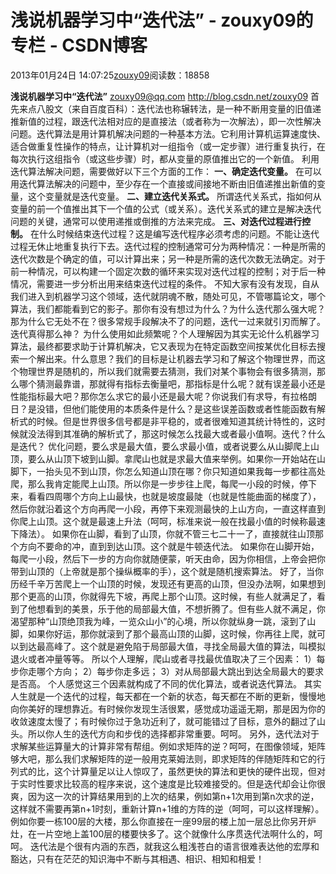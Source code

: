 
# 浅说机器学习中“迭代法” - zouxy09的专栏 - CSDN博客


2013年01月24日 14:07:25[zouxy09](https://me.csdn.net/zouxy09)阅读数：18858


**浅说机器学习中“迭代法”**
zouxy09@qq.com
http://blog.csdn.net/zouxy09
首先来点八股文（来自百度百科）：迭代法也称辗转法，是一种不断用变量的旧值递推新值的过程，跟迭代法相对应的是直接法（或者称为一次解法），即一次性解决问题。迭代算法是用计算机解决问题的一种基本方法。它利用计算机运算速度快、适合做重复性操作的特点，让计算机对一组指令（或一定步骤）进行重复执行，在每次执行这组指令（或这些步骤）时，都从变量的原值推出它的一个新值。
利用迭代算法解决问题，需要做好以下三个方面的工作：
**一、确定迭代变量。**
在可以用迭代算法解决的问题中，至少存在一个直接或间接地不断由旧值递推出新值的变量，这个变量就是迭代变量。
**二、建立迭代关系式。**
所谓迭代关系式，指如何从变量的前一个值推出其下一个值的公式（或关系）。迭代关系式的建立是解决迭代问题的关键，通常可以使用递推或倒推的方法来完成。
**三、对迭代过程进行控制。**
在什么时候结束迭代过程？这是编写迭代程序必须考虑的问题。不能让迭代过程无休止地重复执行下去。迭代过程的控制通常可分为两种情况：一种是所需的迭代次数是个确定的值，可以计算出来；另一种是所需的迭代次数无法确定。对于前一种情况，可以构建一个固定次数的循环来实现对迭代过程的控制；对于后一种情况，需要进一步分析出用来结束迭代过程的条件。
不知大家有没有发现，自从我们进入到机器学习这个领域，迭代就阴魂不散，随处可见，不管哪篇论文，哪个算法，我们都能看到它的影子。那你有没有想过为什么？为什么迭代那么强大呢？那为什么它无处不在？很多常规手段解决不了的问题，迭代一过来就引刃而解了。迭代真得那么神？
为什么使用如此频繁呢？个人理解因为其实无论什么机器学习算法，最终都要求助于计算机解决，它又表现为在特定函数空间按某优化目标去搜索一个解出来。什么意思？我们的目标是让机器去学习和了解这个物理世界，而这个物理世界是随机的，所以我们就需要去猜测，我们对某个事物会有很多猜测，那么哪个猜测最靠谱，那就得有指标去衡量吧，那指标是什么呢？就有误差最小还是性能指标最大吧？那你怎么求它的最小还是最大呢？你说我们有求导，有拉格朗日？是没错，但他们能使用的本质条件是什么？是这些误差函数或者性能函数有解析式的时候。但是世界很多信号都是非平稳的，或者很难知道其统计特性的，这时候就没法得到其准确的解析式了，那这时候怎么找最大或者最小值啊。迭代？什么是迭代？
优化问题，要么求是最大值，要么求最小值，或者说要么从山脚爬上山顶，要么从山顶下坡到山脚。拿爬山也就是求最大值来举例。如果你一开始站在山脚下，一抬头见不到山顶，你怎么知道山顶在哪？你只知道如果我每一步都往高处爬，那么我肯定能爬上山顶。所以你是一步步往上爬，每爬一小段的时候，停下来，看看四周哪个方向上山最快，也就是坡度最陡（也就是性能曲面的梯度了），然后你就沿着这个方向再爬一小段，再停下来观测最快的上山方向，一直这样直到你爬上山顶。这个就是最速上升法（呵呵，标准来说一般在找最小值的时候称最速下降法）。
如果你在山脚，看到了山顶，你就不管三七二十一了，直接就往山顶那个方向不要命的冲，直到到达山顶。这个就是牛顿迭代法。
如果你在山脚开始，每爬一小段，然后下一步的方向你就随便蒙，听天由命，因为你相信，上帝会把你带到山顶的（上帝就是那个操纵概率的手），这个就是随机搜索算法。
好了，当你历经千辛万苦爬上一个山顶的时候，发现还有更高的山顶，但没办法啊，如果想到那个更高的山顶，你就得先下坡，再爬上那个山顶。这时候，有些人就满足了，看到了他想看到的美景，乐于他的局部最大值，不想折腾了。但有些人就不满足，你渴望那种“山顶绝顶我为峰，一览众山小”的心境，所以你就纵身一跳，滚到了山脚，如果你好运，那你就滚到了那个最高山顶的山脚，这时候，你再往上爬，就可以到达最高峰了。这个就是避免陷于局部最大值，寻找全局最大值的算法，叫模拟退火或者冲量等等。
所以个人理解，爬山或者寻找最优值取决了三个因素：
1）每步你走哪个方向；
2）每步你走多远；
3）对从局部最大跳出到达全局最大的要求是否高。
个人感觉这三个因素就构成了不同的优化算法，或者说迭代算法。
其实人生就是一个迭代的过程，每天都在一个新的状态，每天都在不断的更新，慢慢地向你美好的理想靠近。有时候你发现生活很累，感觉成功遥遥无期，那是因为你的收敛速度太慢了；有时候你过于急功近利了，就可能错过了目标，意外的翻过了山头。所以你人生的迭代方向和步伐的选择都非常重要。呵呵。
另外，迭代法对于求解某些运算量大的计算非常有帮组。例如求矩阵的逆？呵呵，在图像领域，矩阵够大吧，那么我们求解矩阵的逆一般用克莱姆法则，即求矩阵的伴随矩阵和它的行列式的比，这个计算量足以让人惊叹了，虽然更快的算法和更快的硬件出现，但对于实时性要求比较高的程序来说，这个速度是比较难接受的。但是迭代却会让你很爽，因为这一次的计算结果用到的上次的结果，例如第n+1次用到第n次求的逆，这样就不需要再第n+1时刻，重新计算n+1维的方阵的逆（呵呵，可以这样理解）。例如你要一栋100层的大楼，那么你直接在一座99层的楼上加一层总比你另开炉灶，在一片空地上盖100层的楼要快多了。这个就像什么序贯迭代法啊什么的，呵呵。
迭代法是个很有内涵的东西，就我这么粗浅苍白的语言很难表达他的宏厚和豁达，只有在茫茫的知识海中不断与其相遇、相识、相知和相爱！


